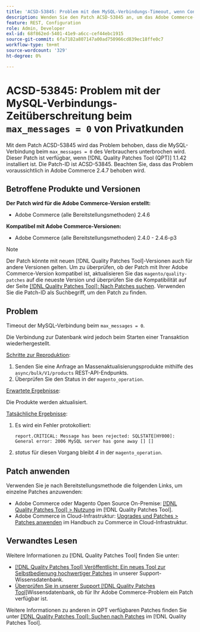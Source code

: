 ```yaml
---
title: 'ACSD-53845: Problem mit dem MySQL-Verbindungs-Timeout, wenn Consumer max_messages = 0'
description: Wenden Sie den Patch ACSD-53845 an, um das Adobe Commerce-Problem zu beheben, bei dem die MySQL-Verbindung beim Verbraucher „max_messages = 0“ eine Zeitüberschreitung aufweist.
feature: REST, Configuration
role: Admin, Developer
exl-id: 68f862ed-5401-41e9-a6cc-cef44ebc1915
source-git-commit: 6fa7182a807147a00ad750966cd839ec18ffe0c7
workflow-type: tm+mt
source-wordcount: '329'
ht-degree: 0%

---
```


# ACSD-53845: Problem mit der MySQL-Verbindungs-Zeitüberschreitung beim `max_messages = 0` von Privatkunden

Mit dem Patch ACSD-53845 wird das Problem behoben, dass die MySQL-Verbindung beim `max_messages = 0` des Verbrauchers unterbrochen wird. Dieser Patch ist verfügbar, wenn [!DNL Quality Patches Tool (QPT)] 1.1.42 installiert ist. Die Patch-ID ist ACSD-53845. Beachten Sie, dass das Problem voraussichtlich in Adobe Commerce 2.4.7 behoben wird.

## Betroffene Produkte und Versionen

**Der Patch wird für die Adobe Commerce-Version erstellt:**

* Adobe Commerce (alle Bereitstellungsmethoden) 2.4.6

**Kompatibel mit Adobe Commerce-Versionen:**

* Adobe Commerce (alle Bereitstellungsmethoden) 2.4.0 - 2.4.6-p3

>[!NOTE]
>
>Der Patch könnte mit neuen [!DNL Quality Patches Tool]-Versionen auch für andere Versionen gelten. Um zu überprüfen, ob der Patch mit Ihrer Adobe Commerce-Version kompatibel ist, aktualisieren Sie das `magento/quality-patches` auf die neueste Version und überprüfen Sie die Kompatibilität auf der Seite [[!DNL Quality Patches Tool]: Nach Patches suchen](https://experienceleague.adobe.com/tools/commerce-quality-patches/index.html?lang=de). Verwenden Sie die Patch-ID als Suchbegriff, um den Patch zu finden.

## Problem

Timeout der MySQL-Verbindung beim `max_messages = 0`.

Die Verbindung zur Datenbank wird jedoch beim Starten einer Transaktion wiederhergestellt.

<u>Schritte zur Reproduktion</u>:

1. Senden Sie eine Anfrage an Massenaktualisierungsprodukte mithilfe des `async/bulk/V1/products` REST-API-Endpunkts.
1. Überprüfen Sie den Status in der `magento_operation`.

<u>Erwartete Ergebnisse</u>:

Die Produkte werden aktualisiert.

<u>Tatsächliche Ergebnisse</u>:

1. Es wird ein Fehler protokolliert:

   ```
   report.CRITICAL: Message has been rejected: SQLSTATE[HY000]: General error: 2006 MySQL server has gone away [] []
   ```

1. *status* für diesen Vorgang bleibt *4* in der `magento_operation`.

## Patch anwenden

Verwenden Sie je nach Bereitstellungsmethode die folgenden Links, um einzelne Patches anzuwenden:

* Adobe Commerce oder Magento Open Source On-Premise: [[!DNL Quality Patches Tool] > Nutzung](https://experienceleague.adobe.com/docs/commerce-operations/tools/quality-patches-tool/usage.html?lang=de) im [!DNL Quality Patches Tool].
* Adobe Commerce in Cloud-Infrastruktur: [Upgrades und Patches > Patches anwenden](https://experienceleague.adobe.com/docs/commerce-cloud-service/user-guide/develop/upgrade/apply-patches.html?lang=de) im Handbuch zu Commerce in Cloud-Infrastruktur.

## Verwandtes Lesen

Weitere Informationen zu [!DNL Quality Patches Tool] finden Sie unter:

* [[!DNL Quality Patches Tool] Veröffentlicht: Ein neues Tool zur Selbstbedienung hochwertiger Patches](/help/announcements/adobe-commerce-announcements/magento-quality-patches-released-new-tool-to-self-serve-quality-patches.md) in unserer Support-Wissensdatenbank.
* [Überprüfen Sie in unserer Support [!DNL Quality Patches Tool]](/help/support-tools/patches-available-in-qpt-tool/check-patch-for-magento-issue-with-magento-quality-patches.md)Wissensdatenbank, ob für Ihr Adobe Commerce-Problem ein Patch verfügbar ist.

Weitere Informationen zu anderen in QPT verfügbaren Patches finden Sie unter [[!DNL Quality Patches Tool]: Suchen nach Patches](https://experienceleague.adobe.com/tools/commerce-quality-patches/index.html?lang=de) im [!DNL Quality Patches Tool].

